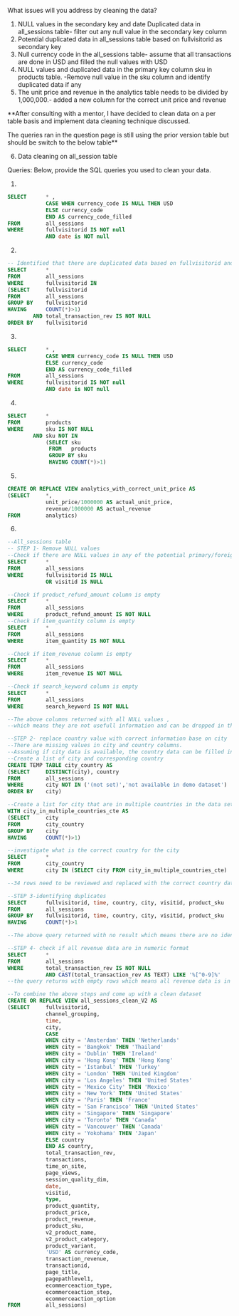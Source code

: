What issues will you address by cleaning the data?
1. NULL values in the secondary key and date Duplicated data in all_sessions table- filter out any null value in the secondary key column 
2. Potential duplicated data in all_sessions table based on fullvisitorid as secondary key
3. Null currency code in the all_sessions table- assume that all transactions are done in USD and filled the null values with USD
4. NULL values and duplicated data in the primary key column sku in products table. -Remove null value in the sku column and identify duplicated data if any 
5. The unit price and revenue in the analytics table needs to be divided by 1,000,000.- added a new column for the correct unit price and revenue
   
**After consulting with a mentor, I have decided to clean data on a per table basis and implement data cleaning technique discussed.

The queries ran in the question page is still using the prior version table but should be switch to the below table**

6. Data cleaning on all_session table


Queries:
Below, provide the SQL queries you used to clean your data.

1. 
```sql
SELECT		* , 
			CASE WHEN currency_code IS NULL THEN USD
			ELSE currency_code 
			END AS currency_code_filled
FROM		all_sessions
WHERE		fullvisitorid IS NOT null 
			AND date is NOT null
```
2.
```sql
-- Identified that there are duplicated data based on fullvisitorid and the potential impact it has on total_transaction_rev and noticed that there is one duplicated transaction with total_transaction_rev. 
SELECT 		*
FROM		all_sessions
WHERE		fullvisitorid IN
(SELECT		fullvisitorid
FROM		all_sessions
GROUP BY	fullvisitorid
HAVING		COUNT(*)>1)
		AND total_transaction_rev IS NOT NULL
ORDER BY	fullvisitorid
```


3.
```sql
SELECT		* , 
			CASE WHEN currency_code IS NULL THEN USD
			ELSE currency_code 
			END AS currency_code_filled
FROM		all_sessions
WHERE		fullvisitorid IS NOT null 
			AND date is NOT null
```
4.
```sql
SELECT		*
FROM		products
WHERE		sku IS NOT NULL 
		AND sku NOT IN 
			(SELECT	sku 
			 FROM	products
			 GROUP BY sku
			 HAVING COUNT(*)>1)
```

5.
```sql
CREATE OR REPLACE VIEW analytics_with_correct_unit_price AS
(SELECT		*, 
 			unit_price/1000000 AS actual_unit_price,
 			revenue/1000000 AS actual_revenue
FROM		analytics)
```

6.
```sql
--All_sessions table
-- STEP 1- Remove NULL values
--Check if there are NULL values in any of the potential primary/foreign keys
SELECT		*
FROM		all_sessions
WHERE		fullvisitorid IS NULL 
			OR visitid IS NULL

--Check if product_refund_amount column is empty
SELECT		*
FROM		all_sessions
WHERE		product_refund_amount IS NOT NULL
--Check if item_quantity column is empty
SELECT		*
FROM		all_sessions
WHERE		item_quantity IS NOT NULL

--Check if item_revenue column is empty
SELECT		*
FROM		all_sessions
WHERE		item_revenue IS NOT NULL

--Check if search_keyword column is empty
SELECT		*
FROM		all_sessions
WHERE		search_keyword IS NOT NULL

--The above columns returned with all NULL values ,
--which means they are not usefull information and can be dropped in the dataset.

--STEP 2- replace country value with correct information base on city
--There are missing values in city and country columns. 
--Assuming if city data is available, the country data can be filled in.
--Create a list of city and corresponding country
CREATE TEMP TABLE city_country AS
(SELECT		DISTINCT(city), country
FROM		all_sessions
WHERE		city NOT IN ('(not set)','not available in demo dataset')
ORDER BY	city)

--Create a list for city that are in multiple countries in the data set
WITH city_in_multiple_countries_cte AS
(SELECT		city 
FROM		city_country
GROUP BY	city
HAVING		COUNT(*)>1)

--investigate what is the correct country for the city
SELECT		*
FROM		city_country
WHERE		city IN (SELECT city FROM city_in_multiple_countries_cte)

--34 rows need to be reviewed and replaced with the correct country data

--STEP 3-identifying duplicates
SELECT		fullvisitorid, time, country, city, visitid, product_sku 
FROM		all_sessions
GROUP BY	fullvisitorid, time, country, city, visitid, product_sku 
HAVING		COUNT(*)>1

--The above query returned with no result which means there are no identical rows in the data set.

--STEP 4- check if all revenue data are in numeric format
SELECT		*
FROM		all_sessions
WHERE		total_transaction_rev IS NOT NULL 
			AND CAST(total_transaction_rev AS TEXT) LIKE '%[^0-9]%'
--the query returns with empty rows which means all revenue data is in double precision(numeric) format

--To combine the above steps and come up with a clean dataset
CREATE OR REPLACE VIEW all_sessions_clean_V2 AS
(SELECT		fullvisitorid, 
			channel_grouping, 	
			time, 	
			city,
			CASE 
        	WHEN city = 'Amsterdam' THEN 'Netherlands'
       		WHEN city = 'Bangkok' THEN 'Thailand'
       		WHEN city = 'Dublin' THEN 'Ireland'
        	WHEN city = 'Hong Kong' THEN 'Hong Kong'
        	WHEN city = 'Istanbul' THEN 'Turkey'
        	WHEN city = 'London' THEN 'United Kingdom'
        	WHEN city = 'Los Angeles' THEN 'United States'
        	WHEN city = 'Mexico City' THEN 'Mexico'
        	WHEN city = 'New York' THEN 'United States'
        	WHEN city = 'Paris' THEN 'France'
        	WHEN city = 'San Francisco' THEN 'United States'
        	WHEN city = 'Singapore' THEN 'Singapore'
        	WHEN city = 'Toronto' THEN 'Canada'
        	WHEN city = 'Vancouver' THEN 'Canada'
        	WHEN city = 'Yokohama' THEN 'Japan'
        	ELSE country
			END AS country,
			total_transaction_rev,
			transactions,
			time_on_site,
			page_views,
			session_quality_dim,
			date,
			visitid,
			type,
			product_quantity,
			product_price,
			product_revenue,
			product_sku,
			v2_product_name,
			v2_product_category,
			product_variant,
			'USD' AS currency_code,
			transaction_revenue,
			transactionid,
			page_title,
			pagepathlevel1,
			ecommerceaction_type,
			ecommerceaction_step,
			ecommerceaction_option
FROM		all_sessions)
```
